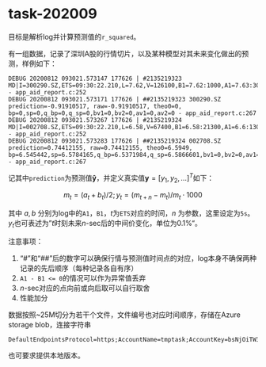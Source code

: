 # task-202009

目标是解析log并计算预测值的`r_squared`。

有一组数据，记录了深圳A股的行情切片，以及某种模型对其未来变化做出的预测，样例如下：

    DEBUG 20200812 093021.573147 177626 | #2135219323 MD|I=300290.SZ,ETS=09:30:22.210,L=7.62,V=126100,B1=7.62:1000,A1=7.63:300,B2=7.6:700,A2=7.64:3000,B3=7.59:3900,A3=7.65:2000,B4=7.58:2000,A4=7.66:2500,B5=7.57:600,A5=7.67:20500,T=956446.000000 - app_aid_report.c:252
    DEBUG 20200812 093021.573171 177626 | ##2135219323 300290.SZ prediction=-0.91910517, raw=-0.91910517, theo0=0, bp=0,sp=0,q_bp=0,q_sp=0,bv1=0,bv2=0,av1=0,av2=0 - app_aid_report.c:267
    DEBUG 20200812 093021.573267 177626 | #2135219324 MD|I=002708.SZ,ETS=09:30:22.210,L=6.58,V=67400,B1=6.58:21300,A1=6.6:1300,B2=6.57:2500,A2=6.61:1000,B3=6.56:30200,A3=6.62:9700,B4=6.55:13800,A4=6.63:14600,B5=6.54:3500,A5=6.64:9100,T=445688.000000 - app_aid_report.c:252
    DEBUG 20200812 093021.573283 177626 | ##2135219324 002708.SZ prediction=0.74412155, raw=0.74412155, theo0=6.5949, bp=6.545442,sp=6.5784165,q_bp=6.5371984,q_sp=6.5866601,bv1=0,bv2=0,av1=21300,av2=0 - app_aid_report.c:267

记其中`prediction`为预测值$\mathbf{\hat{y}}$，并定义真实值$\mathbf{y} = [y_1, y_2, ...]^T$如下：

$$
    m_t = (a_t + b_t) / 2;
    y_t = (m_{t + n} - m_{t}) / m_{t} \cdot 1000
$$

其中 $a,b$ 分别为log中的`A1`，`B1`，$t$为`ETS`对应的时间，$n$ 为参数，这里设定为`5s`。$y_t$也可表述为”$t$时刻未来$n$-sec后的中间价变化，单位为0.1%“。

注意事项：

1. “#”和“##”后的数字可以确保行情与预测值时间点的对应，log本身不确保两种记录的先后顺序（每种记录各自有序）
2. `A1 - B1 <= 0`的情况可以作为异常值丢弃
3. $n$-sec对应的点向前或向后取可以自行取舍
4. 性能加分

数据按照~25M切分为若干个文件，文件编号也对应时间顺序，存储在Azure storage blob，连接字符串

```
DefaultEndpointsProtocol=https;AccountName=tmptask;AccountKey=bsNjOiTW35QqxGVm4qlBbQ+6E3zGA/IK1qV4VzOYUDJ3R3xqEyCFIvCTK0VvLR0nBNiv5kkPOKHkioqBVgk14g==;EndpointSuffix=core.chinacloudapi.cn
```

也可要求提供本地版本。